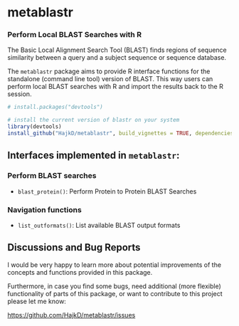 # metablastr
### Perform Local BLAST Searches with R
The Basic Local Alignment Search Tool (BLAST) finds regions of sequence similarity between a query and a subject sequence or sequence database.

The `metablastr` package aims to provide R interface functions for the standalone (command line tool) version
of BLAST. This way users can perform local BLAST searches with R and import the results back
to the R session.


```r
# install.packages("devtools")

# install the current version of blastr on your system
library(devtools)
install_github("HajkD/metablastr", build_vignettes = TRUE, dependencies = TRUE)
```


## Interfaces implemented in `metablastr`:

### Perform BLAST searches 
- `blast_protein()`: Perform Protein to Protein BLAST Searches


### Navigation functions
- `list_outformats()`: List available BLAST output formats

## Discussions and Bug Reports

I would be very happy to learn more about potential improvements of the concepts and functions provided in this package.

Furthermore, in case you find some bugs, need additional (more flexible) functionality of parts of this package, or want to contribute to this project please let me know:

https://github.com/HajkD/metablastr/issues
